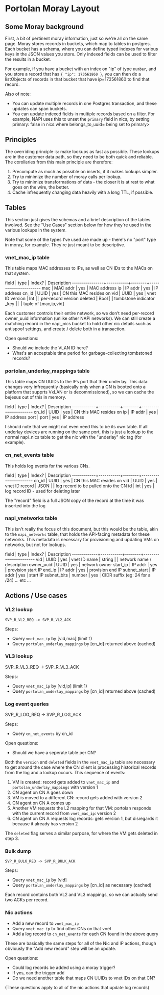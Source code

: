 # Portolan Moray Layout

## Some Moray background

First, a bit of pertinent moray information, just so we're all on the same
page.  Moray stores records in buckets, which map to tables in postgres.
Each bucket has a schema, where you can define typed indexes for various keys
in the JSON values you store.  Only indexed fields can be used to filter the
results in a bucket.

For example, if you have a bucket with an index on "ip" of type `number`, and
you store a record that has `{ "ip": 173561860 }`, you can then do a
listObjects of records in that bucket that have ip=173561860 to find that
record.

Also of note:

- You can update multiple records in one Postgres transaction, and these
  updates can span buckets.
- You can update indexed fields in multiple records based on a filter.  For
  example, NAPI uses this to unset the `primary` field in nics, by setting
  primary: false in nics where belongs_to_uuid=<zone UUID of the nic currently>
  being set to primary>


## Principles

The overriding principle is: make lookups as fast as possible.  These lookups
are in the customer data path, so they need to be both quick and reliable.
The corollaries from this main principle are therefore:

1) Precompute as much as possible on inserts, if it makes lookups simpler.
2) Try to minimize the number of moray calls per lookup.
3) Try to minimize transformations of data - the closer it is at rest to what
   goes on the wire, the better.
4) Cache infrequently changing data heavily with a long TTL, if possible.


## Tables

This section just gives the schemas and a brief description of the tables
involved.  See the "Use Cases" section below for how they're used in the
various lookups in the system.

Note that some of the types I've used are made up - there's no "port" type in
moray, for example.  They're just meant to be descriptive.

### vnet_mac_ip table

This table maps MAC addresses to IPs, as well as CN IDs to the MACs on that
system.

   field        |   type    | Index? | Description
----------------+-----------+--------+-----------------------
mac             | MAC addr  | yes    | MAC address
ip              | IP addr   | yes    | IP address
cn_id           | UUID      | yes    | CN this MAC resides on
vid             | UUID      | yes    | vnet ID
version         | Int       |        | per-record version
deleted         | Bool      |        | tombstone indicator
\_key           |           |        | tuple of [mac,ip,vid]

Each customer controls their entire network, so we don't need per-record
owner_uuid information (unlike other NAPI networks).  We can still create a
matching record in the napi_nics bucket to hold other nic details such as
antispoof settings, and create / delete both in a transaction.

Open questions:

- Should we include the VLAN ID here?
- What's an acceptable time period for garbage-collecting tombstoned records?


### portolan_underlay_mappings table

This table maps CN UUIDs to the IPs port that their underlay.  This data changes very infrequently
(basically only when a CN is booted onto a platform that supprts VxLAN or is
decommissioned), so we can cache the bejesus out of this in memory.

   field    |   type    | Index? | Description
------------+-----------+--------+-----------------------
cn_id       | UUID      | yes    | CN this MAC resides on
ip          | IP addr   | yes    | IP address
port        | port      | yes    | IP address

I should note that we might not even need this to be its own table.  If all
underlay devices are running on the same port, this is just a lookup to the
normal napi_nics table to get the nic with the "underlay" nic tag (for
example).


### cn_net_events table

This holds log events for the various CNs.

   field    |   type    | Index? | Description
------------+-----------+--------+-----------------------
cn_id       | UUID      | yes    | CN this MAC resides on
vid         | UUID      | yes    | vnet ID
record      | JSON      |        | log record to be pulled onto the CN
id          | int       | yes    | log record ID - used for deleting later

The "record" field is a full JSON copy of the record at the time it was
inserted into the log


### napi_vnetworks table

This isn't really the focus of this document, but this would be the table,
akin to the `napi_networks` table, that holds the API-facing metadata
for these networks.  This metadata is necessary for provisioning and updating
VMs on networks, but not for lookups.

   field     |   type    | Index? | Description
-------------+-----------+--------+-----------------------
vid          | UUID      | yes    | vnet ID
name         | string    |        | network name / description
owner_uuid   | UUID      | yes    | network owner
start_ip     | IP addr   | yes    | provision start IP
end_ip       | IP addr   | yes    | provision end IP
subnet_start | IP addr   | yes    | start IP
subnet_bits  | number    | yes    | CIDR suffix (eg: 24 for a /24)
... etc ...


## Actions / Use cases

### VL2 lookup

    SVP_R_VL2_REQ -> SVP_R_VL2_ACK

Steps:

- Query `vnet_mac_ip` by [vid,mac] (limit 1)
- Query `portolan_underlay_mappings` by [cn_id] returned above (cached)


### VL3 lookup

   SVP_R_VL3_REQ -> SVP_R_VL3_ACK

Steps:

- Query `vnet_mac_ip` by [vid,ip] (limit 1)
- Query `portolan_underlay_mappings` by [cn_id] returned above (cached)


### Log event queries

   SVP_R_LOG_REQ -> SVP_R_LOG_ACK

Steps:

- Query `cn_net_events` by cn_id

Open questions:

- Should we have a seperate table per CN?


Both the `version` and `deleted` fields in the `vnet_mac_ip` table are
necessary to get around the case where the CN client is processing historical
records from the log and a lookup occurs.  This sequence of events:

1) VM is created: record gets added to `vnet_mac_ip` and
   `portolan_underlay_mappings` with version 1
2) CN agent on CN A goes down
3) VM is moved to a different CN: record gets added with version 2
4) CN agent on CN A comes up
5) Another VM requests the L2 mapping for that VM: portolan responds with the
   current record from `vnet_mac_ip`: version 2
6) CN agent on CN A requests log records: gets version 1, but disregards it
   because it already has version 2

The `deleted` flag serves a similar purpose, for where the VM gets deleted in
step 3.


### Bulk dump

    SVP_R_BULK_REQ -> SVP_R_BULK_ACK

Steps:

- Query `vnet_mac_ip` by [vid]
- Query `portolan_underlay_mappings` by [cn_id] as necessary (cached)

Each record contains both VL2 and VL3 mappings, so we can actually send two
ACKs per record.

### Nic actions

- Add a new record to `vnet_mac_ip`
- Query `vnet_mac_ip` to find other CNs on that vnet
- Add a log record to `cn_net_events` for each CN found in the above query

These are basically the same steps for all of the Nic and IP actions, though
obviously the "Add new record" step will be an update.

Open questions:

- Could log records be added using a moray trigger?
- If yes, can the trigger add
- Do we need another table that maps CN UUIDs to vnet IDs on that CN?

(These questions apply to all of the nic actions that update log records)
